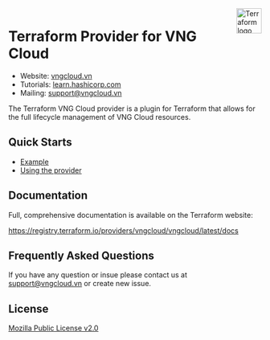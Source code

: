 <a href="https://terraform.io">
    <img src="https://cdn.rawgit.com/hashicorp/terraform-website/master/content/source/assets/images/logo-hashicorp.svg" alt="Terraform logo" title="Terraform" align="right" height="50" />
</a>

# Terraform Provider for VNG Cloud

- Website: [vngcloud.vn](https://www.vngcloud.vn/)
- Tutorials: [learn.hashicorp.com](https://learn.hashicorp.com/terraform?track=getting-started#getting-started)
- Mailing: [support@vngcloud.vn](mailto:support@vngcloud.vn)

The Terraform VNG Cloud provider is a plugin for Terraform that allows for the full lifecycle management of VNG Cloud resources.

## Quick Starts

- [Example](https://docs.vngcloud.vn/pages/viewpage.action?pageId=31555959)
- [Using the provider](https://registry.terraform.io/providers/vngcloud/vngcloud/latest/docs)

## Documentation

Full, comprehensive documentation is available on the Terraform website:

https://registry.terraform.io/providers/vngcloud/vngcloud/latest/docs

## Frequently Asked Questions

If you have any question or insue please contact us at [support@vngcloud.vn](mailto:support@vngcloud.vn) or create new issue.

## License
[Mozilla Public License v2.0](https://github.com/vngcloud/terraform-provider-vngcloud/blob/main/LICENSE)